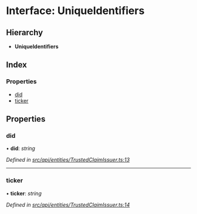 # Interface: UniqueIdentifiers

## Hierarchy

* **UniqueIdentifiers**

## Index

### Properties

* [did](api_entities.uniqueidentifiers.md#did)
* [ticker](api_entities.uniqueidentifiers.md#ticker)

## Properties

###  did

• **did**: *string*

*Defined in [src/api/entities/TrustedClaimIssuer.ts:13](https://github.com/PolymathNetwork/polymesh-sdk/blob/73feada/src/api/entities/TrustedClaimIssuer.ts#L13)*

___

###  ticker

• **ticker**: *string*

*Defined in [src/api/entities/TrustedClaimIssuer.ts:14](https://github.com/PolymathNetwork/polymesh-sdk/blob/73feada/src/api/entities/TrustedClaimIssuer.ts#L14)*
